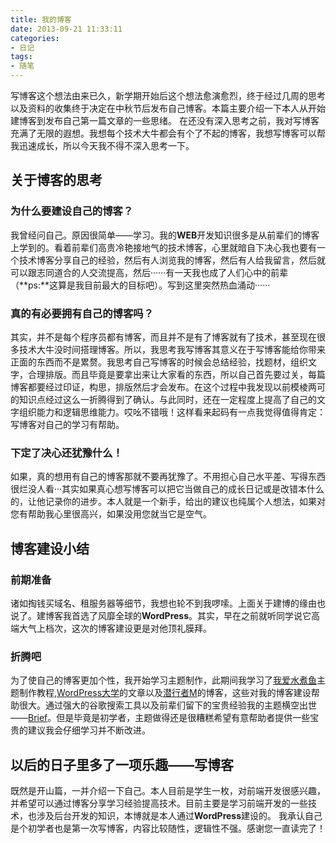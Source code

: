 ```yaml
---
title: 我的博客
date: 2013-09-21 11:33:11
categories:
- 日记
tags:
- 随笔
---
```


写博客这个想法由来已久，新学期开始后这个想法愈演愈烈，终于经过几周的思考以及资料的收集终于决定在中秋节后发布自己博客。本篇主要介绍一下本人从开始建博客到发布自己第一篇文章的一些思绪。
在还没有深入思考之前，我对写博客充满了无限的遐想。我想每个技术大牛都会有个了不起的博客，我想写博客可以帮我迅速成长，所以今天我不得不深入思考一下。

<!--more-->

## 关于博客的思考

### 为什么要建设自己的博客？
我曾经问自己。原因很简单——学习。我的**WEB**开发知识很多是从前辈们的博客上学到的。看着前辈们高贵冷艳接地气的技术博客，心里就暗自下决心我也要有一个技术博客分享自己的经验，然后有人浏览我的博客，然后有人给我留言，然后就可以跟志同道合的人交流提高，然后······有一天我也成了人们心中的前辈（**ps:**这算是我目前最大的目标吧）。写到这里突然热血涌动······

### 真的有必要拥有自己的博客吗？
其实，并不是每个程序员都有博客，而且并不是有了博客就有了技术，甚至现在很多技术大牛没时间搭理博客。所以，我思考我写博客其意义在于写博客能给你带来正面的东西而不是累赘。我思考自己写博客的时候会总结经验，找题材，组织文字，合理排版。而且毕竟是要拿出来让大家看的东西，所以自己首先要过关，每篇博客都要经过印证，构思，排版然后才会发布。在这个过程中我发现以前模棱两可的知识点经过这么一折腾得到了确认。与此同时，还在一定程度上提高了自己的文字组织能力和逻辑思维能力。哎吆不错哦！这样看来起码有一点我觉得值得肯定：写博客对自己的学习有帮助。

### 下定了决心还犹豫什么！
如果，真的想用有自己的博客那就不要再犹豫了。不用担心自己水平差、写得东西很烂没人看···其实如果真心想写博客可以把它当做自己的成长日记或是改错本什么的，让他记录你的进步。本人就是一个新手，给出的建议也纯属个人想法，如果对您有帮助我心里很高兴，如果没用您就当它是空气。

## 博客建设小结

### 前期准备
诸如掏钱买域名、租服务器等细节，我想也轮不到我啰嗦。上面关于建博的缘由也说了。建博客我首选了风靡全球的**WordPress**。其实，早在之前就听同学说它高端大气上档次，这次的博客建设更是对他顶礼膜拜。

### 折腾吧
为了使自己的博客更加个性，我开始学习主题制作，此期间我学习了[我爱水煮鱼](http://blog.wpjam.com)主题制作教程,[WordPress大学](http://www.wpdaxue.com)的文章以及[潜行者M](http://qianxingzhem.com)的博客，这些对我的博客建设帮助很大。通过强大的谷歌搜索工具以及前辈们留下的宝贵经验我的主题横空出世——[Brief](https://github.com/likenow/wp-theme)。但是毕竟是初学者，主题做得还是很糟糕希望有意帮助者提供一些宝贵的建议我会仔细学习并不断改进。

## 以后的日子里多了一项乐趣——写博客
既然是开山篇，一并介绍一下自己。本人目前是学生一枚，对前端开发很感兴趣，并希望可以通过博客分享学习经验提高技术。目前主要是学习前端开发的一些技术，也涉及后台开发的知识，本博就是本人通过**WordPress**建设的。
我承认自己是个初学者也是第一次写博客，内容比较随性，逻辑性不强。感谢您一直读完了！